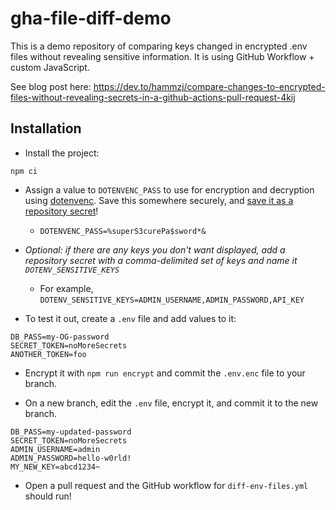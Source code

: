 # gha-file-diff-demo

This is a demo repository of comparing keys changed in encrypted .env files without revealing sensitive information. It
is using GitHub Workflow + custom JavaScript.

See blog post
here: https://dev.to/hammzj/compare-changes-to-encrypted-files-without-revealing-secrets-in-a-github-actions-pull-request-4kij

## Installation

* Install the project:

```
npm ci
```

* Assign a value to `DOTENVENC_PASS` to use for encryption and decryption
  using [dotenvenc](https://github.com/tka85/dotenvenc). Save this somewhere securely,
  and [save it as a repository secret](https://docs.github.com/en/actions/security-for-github-actions/security-guides/using-secrets-in-github-actions)!
  * `DOTENVENC_PASS=%superS3curePa$sword*&`

* _Optional: if there are any keys you don't want displayed, add a repository secret with a comma-delimited set of keys and name it `DOTENV_SENSITIVE_KEYS`_
  * For example, `DOTENV_SENSITIVE_KEYS=ADMIN_USERNAME,ADMIN_PASSWORD,API_KEY` 

* To test it out, create a `.env` file and add values to it:

```
DB_PASS=my-OG-password
SECRET_TOKEN=noMoreSecrets
ANOTHER_TOKEN=foo
```

* Encrypt it with `npm run encrypt` and commit the `.env.enc` file to your branch.

* On a new branch, edit the `.env` file, encrypt it, and commit it to the new branch.

```
DB_PASS=my-updated-password
SECRET_TOKEN=noMoreSecrets
ADMIN_USERNAME=admin
ADMIN_PASSWORD=hello-w0rld!
MY_NEW_KEY=abcd1234~
```

* Open a pull request and the GitHub workflow for `diff-env-files.yml` should run!
